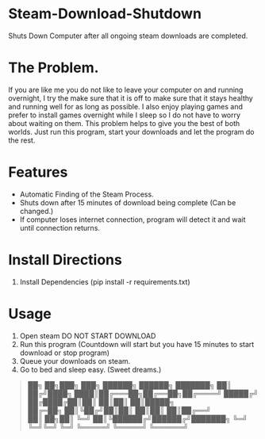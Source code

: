 # Steam-Download-Shutdown
Shuts Down Computer after all ongoing steam downloads are completed.


# The Problem.
If you are like me you do not like to leave your computer on and running overnight, I try the make sure that it is off to make sure that it stays healthy and running well for as
long as possible. I also enjoy playing games and prefer to install games overnight while I sleep so I do not have to worry about waiting on them. This problem helps to give you 
the best of both worlds. Just run this program, start your downloads and let the program do the rest. 

# Features
- Automatic Finding of the Steam Process.
- Shuts down after 15 minutes of download being complete (Can be changed.)
- If computer loses internet connection, program will detect it and wait until connection returns.

# Install Directions
1. Install Dependencies (pip install -r requirements.txt)

# Usage
1. Open steam DO NOT START DOWNLOAD
2. Run this program (Countdown will start but you have 15 minutes to start download or stop program)
3. Queue your downloads on steam.
4. Go to bed and sleep easy. (Sweet dreams.)


>██╗  ██╗███╗   ███╗ ██████╗ ██████╗ ███████╗
>██║ ██╔╝████╗ ████║██╔═══██╗██╔══██╗██╔════╝
>█████╔╝ ██╔████╔██║██║   ██║██║  ██║█████╗  
>██╔═██╗ ██║╚██╔╝██║██║   ██║██║  ██║██╔══╝  
>██║  ██╗██║ ╚═╝ ██║╚██████╔╝██████╔╝███████╗
>╚═╝  ╚═╝╚═╝     ╚═╝ ╚═════╝ ╚═════╝ ╚══════╝
